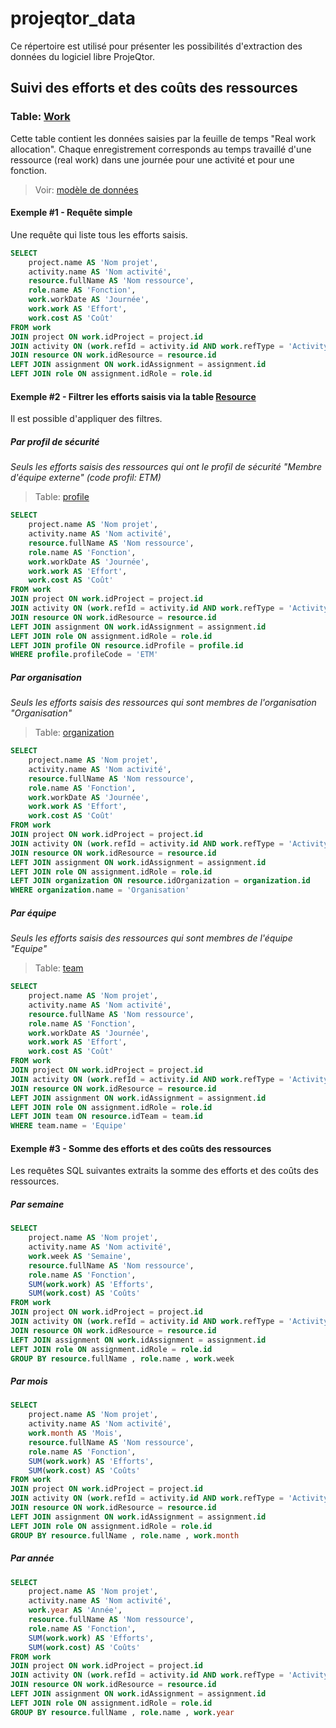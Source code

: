 # projeqtor_data

Ce répertoire est utilisé pour présenter les possibilités d'extraction des données du logiciel libre ProjeQtor.

## Suivi des efforts et des coûts des ressources

### Table: [Work](/table_work.md)

Cette table contient les données saisies par la feuille de temps "Real work allocation". Chaque enregistrement corresponds au temps travaillé d'une ressource (real work) dans une journée pour une activité et pour une fonction.

> Voir: [modèle de données](/md_facette_effort_reel.png)

#### Exemple #1 - Requête simple

Une requête qui liste tous les efforts saisis.

```sql
SELECT 
    project.name AS 'Nom projet',
    activity.name AS 'Nom activité',
    resource.fullName AS 'Nom ressource',
    role.name AS 'Fonction',
    work.workDate AS 'Journée',
    work.work AS 'Effort',
    work.cost AS 'Coût'
FROM work
JOIN project ON work.idProject = project.id
JOIN activity ON (work.refId = activity.id AND work.refType = 'Activity')
JOIN resource ON work.idResource = resource.id
LEFT JOIN assignment ON work.idAssignment = assignment.id
LEFT JOIN role ON assignment.idRole = role.id
```

#### Exemple #2 - Filtrer les efforts saisis via la table [Resource](/table_resource.md)

Il est possible d'appliquer des filtres.

##### Par profil de sécurité

_Seuls les efforts saisis des ressources qui ont le profil de sécurité "Membre d'équipe externe" (code profil: ETM)_

> Table: [profile](/table_profile.md)

```sql
SELECT 
    project.name AS 'Nom projet',
    activity.name AS 'Nom activité',
    resource.fullName AS 'Nom ressource',
    role.name AS 'Fonction',
    work.workDate AS 'Journée',
    work.work AS 'Effort',
    work.cost AS 'Coût'
FROM work
JOIN project ON work.idProject = project.id
JOIN activity ON (work.refId = activity.id AND work.refType = 'Activity')
JOIN resource ON work.idResource = resource.id
LEFT JOIN assignment ON work.idAssignment = assignment.id
LEFT JOIN role ON assignment.idRole = role.id
LEFT JOIN profile ON resource.idProfile = profile.id
WHERE profile.profileCode = 'ETM'
```

##### Par organisation

_Seuls les efforts saisis des ressources qui sont membres de l'organisation "Organisation"_

> Table: [organization](/table_organization.md)


```sql
SELECT 
    project.name AS 'Nom projet',
    activity.name AS 'Nom activité',
    resource.fullName AS 'Nom ressource',
    role.name AS 'Fonction',
    work.workDate AS 'Journée',
    work.work AS 'Effort',
    work.cost AS 'Coût'
FROM work
JOIN project ON work.idProject = project.id
JOIN activity ON (work.refId = activity.id AND work.refType = 'Activity')
JOIN resource ON work.idResource = resource.id
LEFT JOIN assignment ON work.idAssignment = assignment.id
LEFT JOIN role ON assignment.idRole = role.id
LEFT JOIN organization ON resource.idOrganization = organization.id
WHERE organization.name = 'Organisation'
```

##### Par équipe

_Seuls les efforts saisis des ressources qui sont membres de l'équipe "Equipe"_

> Table: [team](/table_team.md)

```sql
SELECT 
    project.name AS 'Nom projet',
    activity.name AS 'Nom activité',
    resource.fullName AS 'Nom ressource',
    role.name AS 'Fonction',
    work.workDate AS 'Journée',
    work.work AS 'Effort',
    work.cost AS 'Coût'
FROM work
JOIN project ON work.idProject = project.id
JOIN activity ON (work.refId = activity.id AND work.refType = 'Activity')
JOIN resource ON work.idResource = resource.id
LEFT JOIN assignment ON work.idAssignment = assignment.id
LEFT JOIN role ON assignment.idRole = role.id
LEFT JOIN team ON resource.idTeam = team.id
WHERE team.name = 'Equipe'
```


#### Exemple #3 - Somme des efforts et des coûts des ressources 

Les requêtes SQL suivantes extraits la somme des efforts et des coûts des ressources.

##### Par semaine

```sql
SELECT 
    project.name AS 'Nom projet',
    activity.name AS 'Nom activité',
    work.week AS 'Semaine',
    resource.fullName AS 'Nom ressource',
    role.name AS 'Fonction',
    SUM(work.work) AS 'Efforts',
    SUM(work.cost) AS 'Coûts'
FROM work
JOIN project ON work.idProject = project.id
JOIN activity ON (work.refId = activity.id AND work.refType = 'Activity')
JOIN resource ON work.idResource = resource.id
LEFT JOIN assignment ON work.idAssignment = assignment.id
LEFT JOIN role ON assignment.idRole = role.id
GROUP BY resource.fullName , role.name , work.week
```

##### Par mois

```sql
SELECT 
    project.name AS 'Nom projet',
    activity.name AS 'Nom activité',
    work.month AS 'Mois',
    resource.fullName AS 'Nom ressource',
    role.name AS 'Fonction',
    SUM(work.work) AS 'Efforts',
    SUM(work.cost) AS 'Coûts'
FROM work
JOIN project ON work.idProject = project.id
JOIN activity ON (work.refId = activity.id AND work.refType = 'Activity')
JOIN resource ON work.idResource = resource.id
LEFT JOIN assignment ON work.idAssignment = assignment.id
LEFT JOIN role ON assignment.idRole = role.id
GROUP BY resource.fullName , role.name , work.month
```

##### Par année

```sql
SELECT 
    project.name AS 'Nom projet',
    activity.name AS 'Nom activité',
    work.year AS 'Année',
    resource.fullName AS 'Nom ressource',
    role.name AS 'Fonction',
    SUM(work.work) AS 'Efforts',
    SUM(work.cost) AS 'Coûts'
FROM work
JOIN project ON work.idProject = project.id
JOIN activity ON (work.refId = activity.id AND work.refType = 'Activity')
JOIN resource ON work.idResource = resource.id
LEFT JOIN assignment ON work.idAssignment = assignment.id
LEFT JOIN role ON assignment.idRole = role.id
GROUP BY resource.fullName , role.name , work.year
```

